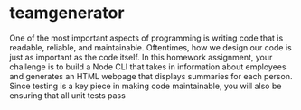 # teamgenerator

One of the most important aspects of programming is writing code that is readable, reliable, and maintainable. Oftentimes, how we design our code is just as important as the code itself. In this homework assignment, your challenge is to build a Node CLI that takes in information about employees and generates an HTML webpage that displays summaries for each person. Since testing is a key piece in making code maintainable, you will also be ensuring that all unit tests pass
